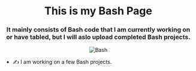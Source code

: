 <h1 align="center">This is my Bash Page</h1>
<h3 align="center">It mainly consists of Bash code that I am currently working on or have tabled, but I will aslo upload completed Bash projects.</h3>

<p align="center">
  <img src="https://cdn.devdojo.com/posts/images/June2019/executing-bash-script-on-multiple-remote-server.jpg?auto=compress&w=960&dpr=2" alt="Bash"/>
</p>
<p align="left">
  
- ✍ I am working on a few Bash projects.


<p align="center">

</p>
